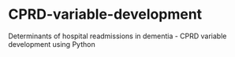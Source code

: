 # CPRD-variable-development
Determinants of hospital readmissions in dementia - CPRD variable development using Python
